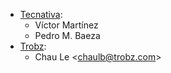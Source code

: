 - [Tecnativa](https://www.tecnativa.com):
  - Víctor Martínez
  - Pedro M. Baeza
- [Trobz](https://trobz.com):
  - Chau Le \<<chaulb@trobz.com>\>
